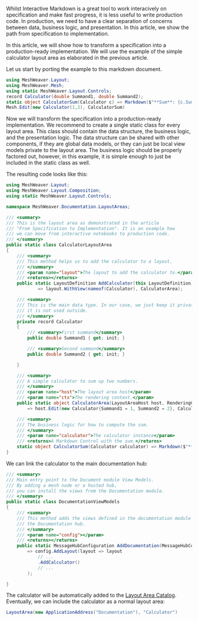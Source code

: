 ﻿---
Title: "From Specification to Implementation"
Abstract: >
  Whilst Notebooks or Interactive Markdown are great for prototyping, they are not
  suitable for production. In production, we need to have a clear separation of
  concerns between data, business logic, and presentation. In this article, we show
  the path from specification to implementation.    
Thumbnail: "images/Specification to Implementation.jpeg"
Published: "2025-02-04"
Authors:
  - "Roland Bürgi"
Tags:
  - "Documentation"
  - "Specification"
  - "Layout Area"
  - "Markdown"
---
Whilst Interactive Markdown is a great tool to work 
interacively on specification and make fast progress, 
it is less useful to write production code. In production, 
we need to have a clear separation of concerns between data, 
business logic, and presentation. In this article, 
we show the path from specification to implementation.

In this article, we will show how to transform a specification 
into a production-ready implementation. We will use the example 
of the simple calculator layout area as elaborated in the 
previous article.

Let us start by porting the example to this markdown document. 

```csharp --render Calculator --show-code
using MeshWeaver.Layout;
using MeshWeaver.Mesh;
using static MeshWeaver.Layout.Controls;
record Calculator(double Summand1, double Summand2);
static object CalculatorSum(Calculator c) => Markdown($"**Sum**: {c.Summand1 + c.Summand2}");
Mesh.Edit(new Calculator(1,2), CalculatorSum)
```

Now we will transform the specification into a production-ready implementation. We recommend to create a single static class for every layout area. This class should contain the data structure, the business logic, and the presentation logic. The data structure can be shared with other components, if they are global data models, or they can just be local view models private to the layout area. The business logic should be properly factored out, however, in this example, it is simple enough to just be included in the static class as well. 

The resulting code looks like this:
```csharp
using MeshWeaver.Layout;
using MeshWeaver.Layout.Composition;
using static MeshWeaver.Layout.Controls;

namespace MeshWeaver.Documentation.LayoutAreas;

/// <summary>
/// This is the layout area as demonstrated in the article
/// "From Specification to Implementation". It is an example how
/// we can move from interactive notebooks to production code.
/// </summary>
public static class CalculatorLayoutArea
{
    /// <summary>
    /// This method helps us to add the calculator to a layout.
    /// </summary>
    /// <param name="layout">The layout to add the calculator to.</param>
    /// <returns></returns>
    public static LayoutDefinition AddCalculator(this LayoutDefinition layout)
            => layout.WithView(nameof(Calculator), CalculatorArea);

    /// <summary>
    /// This is the main data type. In our case, we just keep it private, as
    /// it is not used outside.
    /// </summary>
    private record Calculator
    {
        /// <summary>First summand</summary>
        public double Summand1 { get; init; }

        /// <summary>Second summand</summary>
        public double Summand2 { get; init; }

    }

    /// <summary>
    /// A simple calculator to sum up two numbers. 
    /// </summary>
    /// <param name="host">The layout area host</param>
    /// <param name="ctx">The rendering context.</param>
    public static object CalculatorArea(LayoutAreaHost host, RenderingContext ctx) 
        => host.Edit(new Calculator{Summand1 = 1, Summand2 = 2}, CalculatorSum);

    /// <summary>
    /// The business logic for how to compute the sum.
    /// </summary>
    /// <param name="calculator">The calculator instance</param>
    /// <returns>A Markdown Control with the sum.</returns>
    static object CalculatorSum(Calculator calculator) => Markdown($"**Sum**: {calculator.Summand1 + calculator.Summand2}");
}
```

We can link the calculator to the main documentation hub:

```csharp
/// <summary>
/// Main entry point to the Document module View Models.
/// By adding a mesh node or a hosted hub,
/// you can install the views from the Documentation module.
/// </summary>
public static class DocumentationViewModels
{
    /// <summary>
    /// This method adds the views defined in the documentation module to
    /// the Documentation hub.
    /// </summary>
    /// <param name="config"></param>
    /// <returns></returns>
    public static MessageHubConfiguration AddDocumentation(MessageHubConfiguration config)
        => config.AddLayout(layout => layout
            // ...
            .AddCalculator()
            // ...
        );

}
```

The calculator will be automatically added to the [Layout Area Catalog](/app/Documentation/LayoutAreas). Eventually, we can include the calculator as a normal layout area:
```csharp --render Calculator-Area --show-code
LayoutArea(new ApplicationAddress("Documentation"), "Calculator")
```